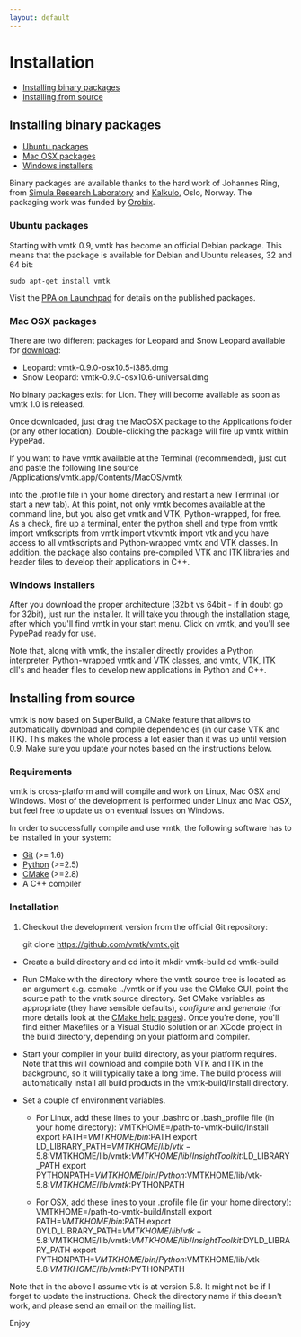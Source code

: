 ```yaml
---
layout: default
---
```


Installation
============

- [Installing binary packages](#Binaries)
- [Installing from source](#Source)

<a id="Binaries"></a>

## Installing binary packages

- [Ubuntu packages](#Ubuntu)
- [Mac OSX packages](#OSX)
- [Windows installers](#Windows)

Binary packages are available thanks to the hard work of Johannes Ring, from [Simula Research Laboratory](http://www.simula.no) and [Kalkulo](http://www.kalkulo.no), Oslo, Norway. The packaging work was funded by [Orobix](http://www.orobix.com).

<a id="Ubuntu"></a>
### Ubuntu packages

Starting with vmtk 0.9, vmtk has become an official Debian package. This means that the package is available for Debian and Ubuntu releases, 32 and 64 bit:

    sudo apt-get install vmtk

Visit the [PPA on Launchpad](https://launchpad.net/~vmtk-packaging/+archive/ppa) for details on the published packages.

<a id="OSX"></a>
### Mac OSX packages

There are two different packages for Leopard and Snow Leopard available for [download](http://sourceforge.net/projects/vmtk/files/):

- Leopard: vmtk-0.9.0-osx10.5-i386.dmg
- Snow Leopard: vmtk-0.9.0-osx10.6-universal.dmg

No binary packages exist for Lion. They will become available as soon as vmtk 1.0 is released.

Once downloaded, just drag the MacOSX package to the Applications folder (or any other location). Double-clicking the package will fire up vmtk within PypePad.

If you want to have vmtk available at the Terminal (recommended), just cut and paste the following line
    source /Applications/vmtk.app/Contents/MacOS/vmtk

into the .profile file in your home directory and restart a new Terminal (or start a new tab). At this point, not only vmtk becomes available at the command line, but you also get vmtk and VTK, Python-wrapped, for free. As a check, fire up a terminal, enter the python shell and type
    from vmtk import vmtkscripts
    from vmtk import vtkvmtk
    import vtk
and you have access to all vmtkscripts and Python-wrapped vmtk and VTK classes. In addition, the package also contains pre-compiled VTK and ITK libraries and header files to develop their applications in C++.

<a id="Windows"></a>
### Windows installers

After you download the proper architecture (32bit vs 64bit - if in doubt go for 32bit), just run the installer. It will take you through the installation stage, after which you'll find vmtk in your start menu. Click on vmtk, and you'll see PypePad ready for use.

Note that, along with vmtk, the installer directly provides a Python interpreter, Python-wrapped vmtk and VTK classes, and vmtk, VTK, ITK dll's and header files to develop new applications in Python and C++.

<a id="Source"></a>
## Installing from source

vmtk is now based on SuperBuild, a CMake feature that allows to automatically download and compile dependencies (in our case VTK and ITK). This makes the whole process a lot easier than it was up until version 0.9. Make sure you update your notes based on the instructions below.

### Requirements

vmtk is cross-platform and will compile and work on Linux, Mac OSX and Windows. Most of the development is performed under Linux and Mac OSX, but feel free to update us on eventual issues on Windows.

In order to successfully compile and use vmtk, the following software has to be installed in your system:
- [Git](http://www.git-scm.org) (>= 1.6)
- [Python](http://www.python.org) (>=2.5)
- [CMake](http://www.cmake.org) (>=2.8)
- A C++ compiler

### Installation

1. Checkout the development version from the official Git repository:

    git clone https://github.com/vmtk/vmtk.git

- Create a build directory and cd into it
    mkdir vmtk-build
    cd vmtk-build

- Run CMake with the directory where the vmtk source tree is located as an argument e.g. 
    ccmake ../vmtk
or if you use the CMake GUI, point the source path to the vmtk source directory.
Set CMake variables as appropriate (they have sensible defaults), *configure* and *generate* (for more details look at the [CMake help pages](http://www.cmake.org/cmake/help/runningcmake.html)). Once you're done, you'll find either Makefiles or a Visual Studio solution or an XCode project in the build directory, depending on your platform and compiler.

- Start your compiler in your build directory, as your platform requires. Note that this will download and compile both VTK and ITK in the background, so it will typically take a long time. The build process will automatically install all build products in the vmtk-build/Install directory.

- Set a couple of environment variables. 

  - For Linux, add these lines to your .bashrc or .bash_profile file (in your home directory):
        VMTKHOME=/path-to-vmtk-build/Install
        export PATH=$VMTKHOME/bin:$PATH
        export LD_LIBRARY_PATH=$VMTKHOME/lib/vtk-5.8:$VMTKHOME/lib/vmtk:$VMTKHOME/lib/InsightToolkit:$LD_LIBRARY_PATH
        export PYTHONPATH=$VMTKHOME/bin/Python:$VMTKHOME/lib/vtk-5.8:$VMTKHOME/lib/vmtk:$PYTHONPATH

  - For OSX, add these lines to your .profile file (in your home directory):
        VMTKHOME=/path-to-vmtk-build/Install
        export PATH=$VMTKHOME/bin:$PATH
        export DYLD_LIBRARY_PATH=$VMTKHOME/lib/vtk-5.8:$VMTKHOME/lib/vmtk:$VMTKHOME/lib/InsightToolkit:$DYLD_LIBRARY_PATH
        export PYTHONPATH=$VMTKHOME/bin/Python:$VMTKHOME/lib/vtk-5.8:$VMTKHOME/lib/vmtk:$PYTHONPATH

Note that in the above I assume vtk is at version 5.8. It might not be if I forget to update the instructions. Check the directory name if this doesn't work, and please send an email on the mailing list.

Enjoy

